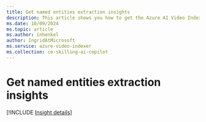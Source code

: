 ```yaml
---
title: Get named entities extraction insights 
description: This article shows you how to get the Azure AI Video Indexer named entities extraction insights.
ms.date: 10/09/2024
ms.topic: article
ms.author: inhenkel
author: IngridAtMicrosoft
ms.service: azure-video-indexer
ms.collection: ce-skilling-ai-copilot
---
```


# Get named entities extraction insights

[!INCLUDE [Insight details](./includes/named-entities.md)]
